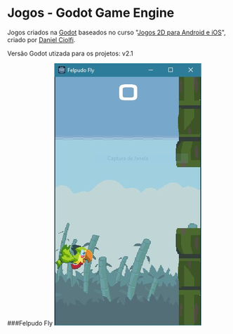# Jogos - Godot Game Engine

Jogos criados na [Godot](https://godotengine.org/) baseados no curso "[Jogos 2D para Android e iOS](https://www.udemy.com/criacao-de-jogos-para-android-curso-completo)", criado por [Daniel Ciolfi](https://www.udemy.com/user/daniel-henrique-ciolfi/).

Versão Godot utizada para os projetos: v2.1

###Felpudo Fly
![Felpudo Fly Game](https://github.com/arturguitelar/godot-jogos-curso-udemy/blob/master/screenshots/01-felpudo-fly.JPG)

